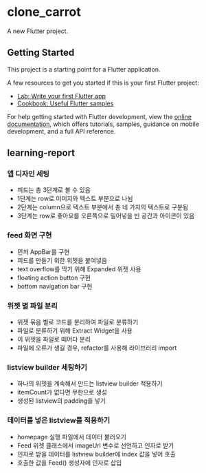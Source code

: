 # clone_carrot

A new Flutter project.

## Getting Started

This project is a starting point for a Flutter application.

A few resources to get you started if this is your first Flutter project:

- [Lab: Write your first Flutter app](https://docs.flutter.dev/get-started/codelab)
- [Cookbook: Useful Flutter samples](https://docs.flutter.dev/cookbook)

For help getting started with Flutter development, view the
[online documentation](https://docs.flutter.dev/), which offers tutorials,
samples, guidance on mobile development, and a full API reference.

## learning-report
### 앱 디자인 세팅
- 피드는 총 3단계로 볼 수 있음
- 1단계는 row로 이미지와 텍스트 부분으로 나뉨
- 2단계는 column으로 텍스트 부분에서 총 네 가지의 텍스트로 구분됨
- 3단계는 row로 좋아요를 오른쪽으로 밀어넣을 빈 공간과 아이콘이 있음
### feed 화면 구현
- 먼저 AppBar를 구현
- 피드를 만들기 위한 위젯을 붙여넣음
- text overflow를 막기 위해 Expanded 위젯 사용
- floating action button 구현
- bottom navigation bar 구현
### 위젯 별 파일 분리
- 위젯 묶음 별로 코드를 분리하여 파일로 분류하기
- 파일로 분류하기 위해 Extract Widget을 사용
- 이 위젯을 파일로 떼어다 분리
- 파일에 오류가 생길 경우, refactor를 사용해 라이브러리 import
### listview builder 세팅하기
- 하나의 위젯을 계속해서 만드는 listview builder 적용하기
- itemCount가 없다면 무한으로 생성
- 생성된 listview의 padding을 넣기
### 데이터를 넣은 listview를 적용하기
- homepage 실행 파일에서 데이터 불러오기
- Feed 위젯 클래스에서 imageUrl 변수로 선언하고 인자로 받기
- 인자로 받을 데이터를 listview builder에 index 값을 넣어 호출
- 호출한 값을 Feed() 생성자에 인자로 삽입
